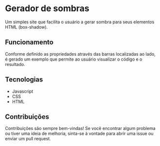 # Gerador de sombras

Um simples site que facilita o usuário a gerar sombra para seus elementos HTML (box-shadow).

## Funcionamento

Conforme definido as propriedades através das barras localizadas ao lado, é gerado um exemplo que permite ao usuário visualizar o código e o resultado.

## Tecnologias

- Javascript
- CSS
- HTML

## Contribuições

Contribuições são sempre bem-vindas! Se você encontrar algum problema ou tiver uma ideia de melhoria, sinta-se à vontade para abrir uma issue ou enviar um pull request.